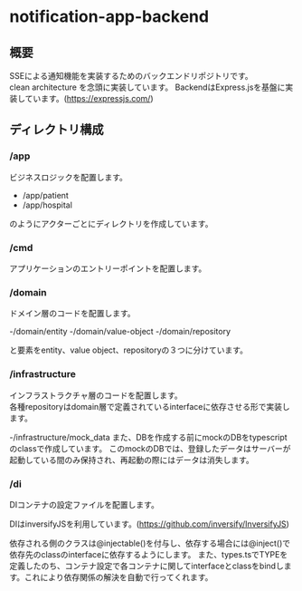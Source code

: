 # notification-app-backend

## 概要

SSEによる通知機能を実装するためのバックエンドリポジトリです。  
clean architecture を念頭に実装しています。
BackendはExpress.jsを基盤に実装しています。(https://expressjs.com/)

## ディレクトリ構成

### /app

ビジネスロジックを配置します。

- /app/patient
- /app/hospital

のようにアクターごとにディレクトリを作成しています。

### /cmd

アプリケーションのエントリーポイントを配置します。

### /domain

ドメイン層のコードを配置します。

-/domain/entity
-/domain/value-object
-/domain/repository

と要素をentity、value object、repositoryの３つに分けています。

### /infrastructure

インフラストラクチャ層のコードを配置します。  
各種repositoryはdomain層で定義されているinterfaceに依存させる形で実装します。

-/infrastructure/mock_data
また、DBを作成する前にmockのDBをtypescriptのclassで作成しています。
このmockのDBでは、登録したデータはサーバーが起動している間のみ保持され、再起動の際にはデータは消失します。

### /di

DIコンテナの設定ファイルを配置します。

DIはinversifyJSを利用しています。(https://github.com/inversify/InversifyJS)

依存される側のクラスは@injectable()を付与し、依存する場合には@inject()で依存先のclassのinterfaceに依存するようにします。
また、types.tsでTYPEを定義したのち、コンテナ設定で各コンテナに関してinterfaceとclassをbindします。これにより依存関係の解決を自動で行ってくれます。